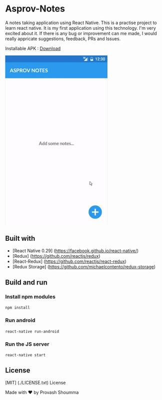 # Asprov-Notes
A notes taking application using React Native. This is a practise project to learn react native. It is my first application using this technology. I'm very excited about it. If there is any bug or improvement can me made, I would really appricate suggestions, feedback, PRs and Issues.

Installable APK : <a href="./apk/AsprovNotes.apk" target="_blank">Download</a>

![Preview](./arts/notesApp.gif)

## Built with
* [React Native 0.29] (https://facebook.github.io/react-native/)
* [Redux] (https://github.com/reactjs/redux)
* [React-Redux] (https://github.com/reactjs/react-redux)
* [Redux Storage] (https://github.com/michaelcontento/redux-storage)

## Build and run
### Install npm modules
```
npm install
```

### Run android
```
react-native run-android
```

### Run the JS server
```
react-native start
```

## License
[MIT] (./LICENSE.txt) License

Made with ♥ by Provash Shoumma
